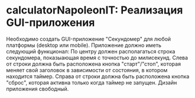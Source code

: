# calculatorNapoleonIT: Реализация GUI-приложения
Необходимо создать GUI-приложение "Секундомер" для любой платформы (desktop или mobile).
Приложение должно иметь следующий функционал:
По центру должен располагаться строка секундомера, показыающая время с точностью до милисекунд.
Слева от строки должна быть расположена кнопка "старт"/"стоп", которая меняет свой заголовок в зависимости от состояния, в котором находится таймер.
Справа от строки должна быть расположена кнопка "сброс", которая активна только когда таймер не запущен.
Дизайн приложения свободный.
